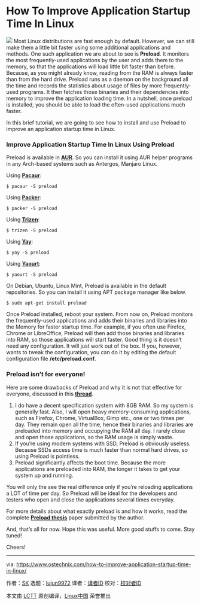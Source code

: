 How To Improve Application Startup Time In Linux
======

![](https://www.ostechnix.com/wp-content/uploads/2018/05/Preload-720x340.png)
Most Linux distributions are fast enough by default. However, we can still make them a little bit faster using some additional applications and methods. One such application we are about to see is **Preload**. It monitors the most frequently-used applications by the user and adds them to the memory, so that the applications will load little bit faster than before. Because, as you might already know, reading from the RAM is always faster than from the hard drive. Preload runs as a daemon on the background all the time and records the statistics about usage of files by more frequently-used programs. It then fetches those binaries and their dependencies into memory to improve the application loading time. In a nutshell, once preload is installed, you should be able to load the often-used applications much faster.

In this brief tutorial, we are going to see how to install and use Preload to improve an application startup time in Linux.

### Improve Application Startup Time In Linux Using Preload

Preload is available in [**AUR**][1]. So you can install it using AUR helper programs in any Arch-based systems such as Antergos, Manjaro Linux.

Using [**Pacaur**][2]:
```
$ pacaur -S preload

```

Using [**Packer**][3]:
```
$ packer -S preload

```

Using [**Trizen**][4]:
```
$ trizen -S preload

```

Using [**Yay**][5]:
```
$ yay -S preload

```

Using [**Yaourt**][6]:
```
$ yaourt -S preload

```

On Debian, Ubuntu, Linux Mint, Preload is available in the default repositories. So you can install it using APT package manager like below.
```
$ sudo apt-get install preload

```

Once Preload installed, reboot your system. From now on, Preload monitors the frequently-used applications and adds their binaries and libraries into the Memory for faster startup time. For example, if you often use Firefox, Chrome or LibreOffice, Preload will then add those binaries and libraries into RAM, so those applications will start faster. Good thing is it doesn’t need any configuration. It will just work out of the box. If you, however, wants to tweak the configuration, you can do it by editing the default configuration file **/etc/preload.conf**.

### Preload isn’t for everyone!

Here are some drawbacks of Preload and why it is not that effective for everyone, discussed in this [**thread**][7].

  1. I do have a decent specification system with 8GB RAM. So my system is generally fast. Also, I will open heavy memory-consuming applications, such as Firefox, Chrome, VirtualBox, Gimp etc., one or two times per day. They remain open all the time, hence their binaries and libraries are preloaded into memory and occupying the RAM all day. I rarely close and open those applications, so the RAM usage is simply waste.
  2. If you’re using modern systems with SSD, Preload is obviously useless. Because SSDs access time is much faster than normal hard drives, so using Preload is pointless.
  3. Preload significantly affects the boot time. Because the more applications are preloaded into RAM, the longer it takes to get your system up and running.



You will only the see the real difference only if you’re reloading applications a LOT of time per day. So Preload will be ideal for the developers and testers who open and close the applications several times everyday.

For more details about what exactly preload is and how it works, read the complete [**Preload thesis**][8] paper submitted by the author.

And, that’s all for now. Hope this was useful. More good stuffs to come. Stay tuned!

Cheers!



--------------------------------------------------------------------------------

via: https://www.ostechnix.com/how-to-improve-application-startup-time-in-linux/

作者：[SK][a]
选题：[lujun9972](https://github.com/lujun9972)
译者：[译者ID](https://github.com/译者ID)
校对：[校对者ID](https://github.com/校对者ID)

本文由 [LCTT](https://github.com/LCTT/TranslateProject) 原创编译，[Linux中国](https://linux.cn/) 荣誉推出

[a]:https://www.ostechnix.com/author/sk/
[1]:https://aur.archlinux.org/packages/preload/
[2]:https://www.ostechnix.com/install-pacaur-arch-linux/
[3]:https://www.ostechnix.com/install-packer-arch-linux-2/
[4]:https://www.ostechnix.com/trizen-lightweight-aur-package-manager-arch-based-systems/
[5]:https://www.ostechnix.com/yay-found-yet-another-reliable-aur-helper/
[6]:https://www.ostechnix.com/install-yaourt-arch-linux/
[7]:https://askubuntu.com/questions/110335/drawbacks-of-using-preload-why-isnt-it-included-by-default
[8]:https://cs.uwaterloo.ca/~brecht/courses/702/Possible-Readings/prefetching-to-memory/preload-thesis.pdf
